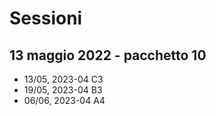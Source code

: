 # Sessioni

## 13 maggio 2022 - pacchetto 10

- 13/05, 2023-04 C3
- 19/05, 2023-04 B3
- 06/06, 2023-04 A4

